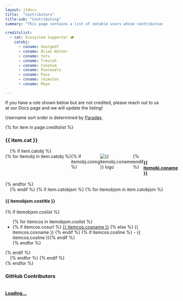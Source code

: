 ```yaml
---
layout: jtdocs
title:  "Contributors"
title-sub: "Contributing"
summary: "This page contains a list of notable users whose contributions have helped make the Wysc experience you know and love possible. The list may not be fully comprehensive."

creditslist:
  - cat: Ecosystem Supporter 🏕
    catobj:
      - coname: Georgedf
      - coname: Brian Walker
      - coname: teru
      - coname: Trevish
      - coname: Conatum
      - coname: Puerøsøla
      - coname: Paco
      - coname: shimutan
      - coname: Mayo

---
```


If you have a role shown below but are not credited, please reach out to us at our Docs page and we will update the listing!

Username sort order is determined by [Paradøx](../../about/legal/credits#parad%C3%B8x-texit).


<style>/* Bootstrap import */
.container-fluid{width:100%;padding-right:15px;padding-left:15px;margin-right:auto;margin-left:auto}.row{display:-ms-flexbox;display:flex;-ms-flex-wrap:wrap;flex-wrap:wrap;margin-right:-15px;margin-left:-15px}.col{-ms-flex-preferred-size:0;flex-basis:0;-ms-flex-positive:1;flex-grow:1;max-width:100%}.col-12{-ms-flex:0 0 100%;flex:0 0 100%;max-width:100%}.media{display:-ms-flexbox;display:flex;-ms-flex-align:start;align-items:flex-start}img.docucreditlogos{max-width:64px}.media-body{-ms-flex:1;flex:1}@media (min-width:768px){.col-md-6{-ms-flex:0 0 50%;flex:0 0 50%;max-width:50%}}
</style>

{% for item in page.creditslist %}
<h3>{{ item.cat }}</h3>
<div class="container-fluid">
{% if item.catobj %}
<div class="row pt-3">
{% for itemobj in item.catobj %}
<div class="col-12 col-md-6">
<div class="media pt-2">
{% if itemobj.coimg %}<img src="{{ itemobj.coimg }}" class="docucreditlogos{% if itemobj.rounded == 'circle' %} rounded-full{% elsif itemobj.rounded == true %} rounded{% endif %}{% if itemobj.bglight == true %} bg-stable-wysc-gray mr-6 ml-2 my-2{% elsif itemobj.bgdark == true %} bg-stable-wysc-dark mr-6 ml-2 my-2{% else %} mr-4 p-2{% endif %}" alt="{{ itemobj.coname }} logo">{% endif %}
<div class="media-body">
<h4 class="mt-0 py-0"><a href="{{ itemobj.courl }}" target="_blank" rel="noopener"
class="text-decoration-none">{{ itemobj.coname }}</a></h4>
</div>
</div>
</div>
{% endfor %}
</div>
{% endif %}
{% if item.catobjsm %}
{% for itemobjsm in item.catobjsm %}
<div class="row pt-3">
<div class="col">
<h4 class="mt-0 mb-2 py-0">{{ itemobjsm.costitle }}</h4>
{% if itemobjsm.coslist %}
<ul>
{% for itemcos in itemobjsm.coslist %}
<li>{% if itemcos.cosurl %}
<a href="{{ itemcos.cosurl }}" target="_blank" rel="noopener"
class="text-decoration-none">{{ itemcos.cosname }}</a>
{% else %}
{{ itemcos.cosname }}
{% endif %}
{% if itemcos.cosline %} - {{ itemcos.cosline }}{% endif %}</li>
{% endfor %}
</ul>
{% endif %}
</div>
</div>
{% endfor %}
{% endif %}
</div>
{% endfor %}

<div></div>

<h3>GitHub Contributors</h3>
<div class="container-fluid">
<div class="row pt-3" id="githubContributors">
<div class="col-12 col-md-6"><div class="media pt-2"><div class="media-body"><h4 class="mt-0 py-0"><a href="/github" target="_blank" rel="noopener" class="text-decoration-none">Loading...</a></h4></div></div></div>
</div>
</div>

<script>
fetch('https://api.github.com/repos/coffeebank/wysc/contributors')
  .then(response => response.json())
  .then(data => {
    let contribHtml = document.getElementById("githubContributors")
    let a = ""
    contribHtml.innerHTML = ""
    for (i = 0; i < data.length; i++) {
      a = data[i].login
      if (a.includes("[bot]") == true) {
        console.log("excluded "+a+" for being a bot")
      } else {
        contribHtml.insertAdjacentHTML('beforeend', `<div class="col-12 col-md-6"><div class="media pt-2"><div class="media-body"><h4 class="mt-0 py-0"><a href="/github" target="_blank" rel="noopener" class="text-decoration-none">${a}</a></h4></div></div></div>`)
      }
    }
  });
</script>
